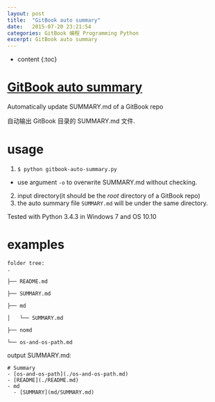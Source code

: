 ```yaml
---
layout: post
title:  "GitBook auto summary"
date:   2015-07-20 23:21:54
categories: GitBook 编程 Programming Python
excerpt: GitBook auto summary
---
```


* content
{:toc}

# [GitBook auto summary](http://frank-the-obscure.me/GitBook-auto-summary/)

Automatically update SUMMARY.md of a GitBook repo

自动输出 GitBook 目录的 SUMMARY.md 文件.

# usage

1. `$ python gitbook-auto-summary.py`
  - use argument `-o` to overwrite SUMMARY.md without checking.
2. input directory(it should be the *root* directory of a GitBook repo)
3. the auto summary file `SUMMARY.md` will be under the same directory.

Tested with Python 3.4.3 in Windows 7 and OS 10.10

# examples

```
folder tree:
.

├── README.md  

├── SUMMARY.md  

├── md  

│   └── SUMMARY.md  

├── nomd  

└── os-and-os-path.md  
```

output SUMMARY.md:


`# Summary`  
`- [os-and-os-path](./os-and-os-path.md)`   
`- [README](./README.md)`  
`- md`  
`  - [SUMMARY](md/SUMMARY.md)`  


